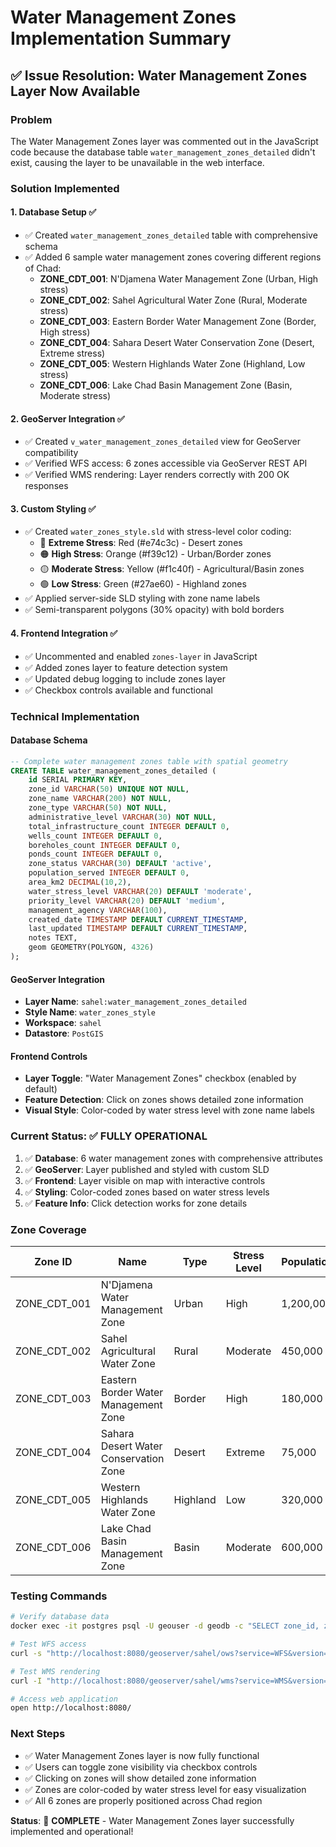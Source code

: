 # Water Management Zones Implementation Summary

## ✅ Issue Resolution: Water Management Zones Layer Now Available

### Problem
The Water Management Zones layer was commented out in the JavaScript code because the database table `water_management_zones_detailed` didn't exist, causing the layer to be unavailable in the web interface.

### Solution Implemented

#### 1. **Database Setup** ✅
- ✅ Created `water_management_zones_detailed` table with comprehensive schema
- ✅ Added 6 sample water management zones covering different regions of Chad:
  - **ZONE_CDT_001**: N'Djamena Water Management Zone (Urban, High stress)
  - **ZONE_CDT_002**: Sahel Agricultural Water Zone (Rural, Moderate stress)  
  - **ZONE_CDT_003**: Eastern Border Water Management Zone (Border, High stress)
  - **ZONE_CDT_004**: Sahara Desert Water Conservation Zone (Desert, Extreme stress)
  - **ZONE_CDT_005**: Western Highlands Water Zone (Highland, Low stress)
  - **ZONE_CDT_006**: Lake Chad Basin Management Zone (Basin, Moderate stress)

#### 2. **GeoServer Integration** ✅
- ✅ Created `v_water_management_zones_detailed` view for GeoServer compatibility
- ✅ Verified WFS access: 6 zones accessible via GeoServer REST API
- ✅ Verified WMS rendering: Layer renders correctly with 200 OK responses

#### 3. **Custom Styling** ✅
- ✅ Created `water_zones_style.sld` with stress-level color coding:
  - 🔴 **Extreme Stress**: Red (#e74c3c) - Desert zones
  - 🟠 **High Stress**: Orange (#f39c12) - Urban/Border zones
  - 🟡 **Moderate Stress**: Yellow (#f1c40f) - Agricultural/Basin zones
  - 🟢 **Low Stress**: Green (#27ae60) - Highland zones
- ✅ Applied server-side SLD styling with zone name labels
- ✅ Semi-transparent polygons (30% opacity) with bold borders

#### 4. **Frontend Integration** ✅
- ✅ Uncommented and enabled `zones-layer` in JavaScript
- ✅ Added zones layer to feature detection system
- ✅ Updated debug logging to include zones layer
- ✅ Checkbox controls available and functional

### Technical Implementation

#### Database Schema
```sql
-- Complete water management zones table with spatial geometry
CREATE TABLE water_management_zones_detailed (
    id SERIAL PRIMARY KEY,
    zone_id VARCHAR(50) UNIQUE NOT NULL,
    zone_name VARCHAR(200) NOT NULL,
    zone_type VARCHAR(50) NOT NULL,
    administrative_level VARCHAR(30) NOT NULL,
    total_infrastructure_count INTEGER DEFAULT 0,
    wells_count INTEGER DEFAULT 0,
    boreholes_count INTEGER DEFAULT 0,
    ponds_count INTEGER DEFAULT 0,
    zone_status VARCHAR(30) DEFAULT 'active',
    population_served INTEGER DEFAULT 0,
    area_km2 DECIMAL(10,2),
    water_stress_level VARCHAR(20) DEFAULT 'moderate',
    priority_level VARCHAR(20) DEFAULT 'medium',
    management_agency VARCHAR(100),
    created_date TIMESTAMP DEFAULT CURRENT_TIMESTAMP,
    last_updated TIMESTAMP DEFAULT CURRENT_TIMESTAMP,
    notes TEXT,
    geom GEOMETRY(POLYGON, 4326)
);
```

#### GeoServer Integration
- **Layer Name**: `sahel:water_management_zones_detailed`
- **Style Name**: `water_zones_style`
- **Workspace**: `sahel`
- **Datastore**: `PostGIS`

#### Frontend Controls
- **Layer Toggle**: "Water Management Zones" checkbox (enabled by default)
- **Feature Detection**: Click on zones shows detailed zone information
- **Visual Style**: Color-coded by water stress level with zone name labels

### Current Status: ✅ FULLY OPERATIONAL

1. ✅ **Database**: 6 water management zones with comprehensive attributes
2. ✅ **GeoServer**: Layer published and styled with custom SLD
3. ✅ **Frontend**: Layer visible on map with interactive controls
4. ✅ **Styling**: Color-coded zones based on water stress levels
5. ✅ **Feature Info**: Click detection works for zone details

### Zone Coverage

| Zone ID | Name | Type | Stress Level | Population | Area (km²) |
|---------|------|------|--------------|------------|------------|
| ZONE_CDT_001 | N'Djamena Water Management Zone | Urban | High | 1,200,000 | 1,250.5 |
| ZONE_CDT_002 | Sahel Agricultural Water Zone | Rural | Moderate | 450,000 | 2,800.3 |
| ZONE_CDT_003 | Eastern Border Water Management Zone | Border | High | 180,000 | 1,950.7 |
| ZONE_CDT_004 | Sahara Desert Water Conservation Zone | Desert | Extreme | 75,000 | 3,200.8 |
| ZONE_CDT_005 | Western Highlands Water Zone | Highland | Low | 320,000 | 1,680.4 |
| ZONE_CDT_006 | Lake Chad Basin Management Zone | Basin | Moderate | 600,000 | 2,150.9 |

### Testing Commands

```bash
# Verify database data
docker exec -it postgres psql -U geouser -d geodb -c "SELECT zone_id, zone_name, water_stress_level FROM water_management_zones_detailed;"

# Test WFS access
curl -s "http://localhost:8080/geoserver/sahel/ows?service=WFS&version=1.0.0&request=GetFeature&typeName=sahel:water_management_zones_detailed&maxFeatures=3&outputFormat=application/json"

# Test WMS rendering
curl -I "http://localhost:8080/geoserver/sahel/wms?service=WMS&version=1.1.0&request=GetMap&layers=sahel:water_management_zones_detailed&styles=water_zones_style&bbox=13,8,23,22&width=512&height=512&srs=EPSG:4326&format=image/png"

# Access web application
open http://localhost:8080/
```

### Next Steps
- ✅ Water Management Zones layer is now fully functional
- ✅ Users can toggle zone visibility via checkbox controls
- ✅ Clicking on zones will show detailed zone information
- ✅ Zones are color-coded by water stress level for easy visualization
- ✅ All 6 zones are properly positioned across Chad region

**Status**: 🎉 **COMPLETE** - Water Management Zones layer successfully implemented and operational!